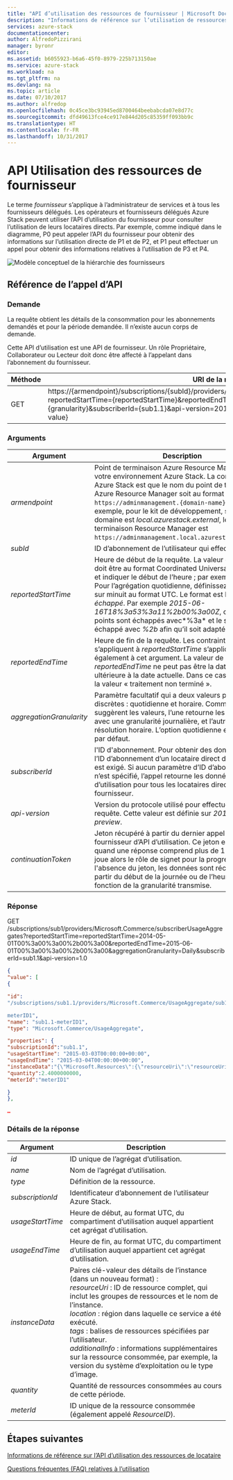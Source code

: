 ```yaml
---
title: "API d’utilisation des ressources de fournisseur | Microsoft Docs"
description: "Informations de référence sur l’utilisation de ressources API, lesquelles récupèrent des informations relatives à l’utilisation d’Azure Stack"
services: azure-stack
documentationcenter: 
author: AlfredoPizzirani
manager: byronr
editor: 
ms.assetid: b6055923-b6a6-45f0-8979-225b713150ae
ms.service: azure-stack
ms.workload: na
ms.tgt_pltfrm: na
ms.devlang: na
ms.topic: article
ms.date: 07/10/2017
ms.author: alfredop
ms.openlocfilehash: 0c45ce3bc93945ed8700464beebabcda07e8d77c
ms.sourcegitcommit: dfd49613fce4ce917e844d205c85359ff093bb9c
ms.translationtype: HT
ms.contentlocale: fr-FR
ms.lasthandoff: 10/31/2017
---
```

# <a name="provider-resource-usage-api"></a>API Utilisation des ressources de fournisseur
Le terme *fournisseur* s’applique à l’administrateur de services et à tous les fournisseurs délégués. Les opérateurs et fournisseurs délégués Azure Stack peuvent utiliser l’API d’utilisation du fournisseur pour consulter l’utilisation de leurs locataires directs. Par exemple, comme indiqué dans le diagramme, P0 peut appeler l’API du fournisseur pour obtenir des informations sur l’utilisation directe de P1 et de P2, et P1 peut effectuer un appel pour obtenir des informations relatives à l’utilisation de P3 et P4.

![Modèle conceptuel de la hiérarchie des fournisseurs](media/azure-stack-provider-resource-api/image1.png)

## <a name="api-call-reference"></a>Référence de l’appel d’API
### <a name="request"></a>Demande
La requête obtient les détails de la consommation pour les abonnements demandés et pour la période demandée. Il n’existe aucun corps de demande.

Cette API d’utilisation est une API de fournisseur. Un rôle Propriétaire, Collaborateur ou Lecteur doit donc être affecté à l’appelant dans l’abonnement du fournisseur.

| **Méthode** | **URI de la requête** |
| --- | --- |
| GET |https://{armendpoint}/subscriptions/{subId}/providers/Microsoft.Commerce/subscriberUsageAggregates?reportedStartTime={reportedStartTime}&reportedEndTime={reportedEndTime}&aggregationGranularity={granularity}&subscriberId={sub1.1}&api-version=2015-06-01-preview&continuationToken={token-value} |

### <a name="arguments"></a>Arguments
| **Argument** | **Description** |
| --- | --- |
| *armendpoint* |Point de terminaison Azure Resource Manager de votre environnement Azure Stack. La convention Azure Stack est que le nom du point de terminaison Azure Resource Manager soit au format `https://adminmanagement.{domain-name}`. Par exemple, pour le kit de développement, si le nom du domaine est *local.azurestack.external*, le point de terminaison Resource Manager est `https://adminmanagement.local.azurestack.external`. |
| *subId* |ID d’abonnement de l’utilisateur qui effectue l’appel. |
| *reportedStartTime* |Heure de début de la requête. La valeur de *DateTime* doit être au format Coordinated Universal Time (UTC) et indiquer le début de l’heure ; par exemple, 13:00. Pour l’agrégation quotidienne, définissez cette valeur sur minuit au format UTC. Le format est l’ISO 8601 *échappé*. Par exemple *2015-06-16T18%3a53%3a11%2b00%3a00Z*, où les deux-points sont échappés avec*%3a* et le signe plus est échappé avec *%2b* afin qu’il soit adapté aux URI. |
| *reportedEndTime* |Heure de fin de la requête. Les contraintes qui s’appliquent à *reportedStartTime* s’appliquent également à cet argument. La valeur de *reportedEndTime* ne peut pas être la date actuelle ou ultérieure à la date actuelle. Dans ce cas, le résultat a la valeur « traitement non terminé ». |
| *aggregationGranularity* |Paramètre facultatif qui a deux valeurs potentielles discrètes : quotidienne et horaire. Comme le suggèrent les valeurs, l’une retourne les données avec une granularité journalière, et l’autre est une résolution horaire. L’option quotidienne est la valeur par défaut. |
| *subscriberId* |l'ID d'abonnement. Pour obtenir des données filtrées, l’ID d’abonnement d’un locataire direct du fournisseur est exigé. Si aucun paramètre d’ID d’abonnement n’est spécifié, l’appel retourne les données d’utilisation pour tous les locataires directs du fournisseur. |
| *api-version* |Version du protocole utilisé pour effectuer cette requête. Cette valeur est définie sur *2015-06-01-preview*. |
| *continuationToken* |Jeton récupéré à partir du dernier appel au fournisseur d’API d’utilisation. Ce jeton est nécessaire quand une réponse comprend plus de 1 000 lignes. Il joue alors le rôle de signet pour la progression. En l'absence du jeton, les données sont récupérées à partir du début de la journée ou de l’heure, en fonction de la granularité transmise. |

### <a name="response"></a>Réponse
GET /subscriptions/sub1/providers/Microsoft.Commerce/subscriberUsageAggregates?reportedStartTime=reportedStartTime=2014-05-01T00%3a00%3a00%2b00%3a00&reportedEndTime=2015-06-01T00%3a00%3a00%2b00%3a00&aggregationGranularity=Daily&subscriberId=sub1.1&api-version=1.0

```json
{
"value": [
{

"id":
"/subscriptions/sub1.1/providers/Microsoft.Commerce/UsageAggregate/sub1.1-

meterID1",
"name": "sub1.1-meterID1",
"type": "Microsoft.Commerce/UsageAggregate",

"properties": {
"subscriptionId":"sub1.1",
"usageStartTime": "2015-03-03T00:00:00+00:00",
"usageEndTime": "2015-03-04T00:00:00+00:00",
"instanceData":"{\"Microsoft.Resources\":{\"resourceUri\":\"resourceUri1\",\"location\":\"Alaska\",\"tags\":null,\"additionalInfo\":null}}",
"quantity":2.4000000000,
"meterId":"meterID1"

}
},

…
```

### <a name="response-details"></a>Détails de la réponse
| **Argument** | **Description** |
| --- | --- |
| *id* |ID unique de l’agrégat d’utilisation. |
| *name* |Nom de l’agrégat d’utilisation. |
| *type* |Définition de la ressource. |
| *subscriptionId* |Identificateur d’abonnement de l’utilisateur Azure Stack. |
| *usageStartTime* |Heure de début, au format UTC, du compartiment d’utilisation auquel appartient cet agrégat d’utilisation.|
| *usageEndTime* |Heure de fin, au format UTC, du compartiment d’utilisation auquel appartient cet agrégat d’utilisation. |
| *instanceData* |Paires clé-valeur des détails de l’instance (dans un nouveau format) :<br> *resourceUri* : ID de ressource complet, qui inclut les groupes de ressources et le nom de l’instance. <br> *location* : région dans laquelle ce service a été exécuté. <br> *tags* : balises de ressources spécifiées par l’utilisateur. <br> *additionalInfo* : informations supplémentaires sur la ressource consommée, par exemple, la version du système d’exploitation ou le type d’image. |
| *quantity* |Quantité de ressources consommées au cours de cette période. |
| *meterId* |ID unique de la ressource consommée (également appelé *ResourceID*). |

## <a name="next-steps"></a>Étapes suivantes
[Informations de référence sur l’API d’utilisation des ressources de locataire](azure-stack-tenant-resource-usage-api.md)

[Questions fréquentes (FAQ) relatives à l’utilisation](azure-stack-usage-related-faq.md)
